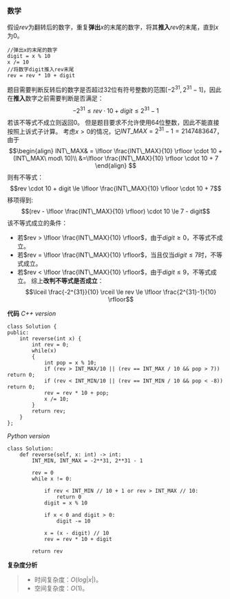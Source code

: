 ### 数学
假设$rev$为翻转后的数字，重复**弹出**$x$的末尾的数字，将其**推入**$rev$的末尾，直到$x$为$0$。
```
//弹出x的末尾的数字
digit = x % 10
x /= 10
//将数字digit推入rev末尾
rev = rev * 10 + digit
```
题目需要判断反转后的数字是否超过32位有符号整数的范围$[-2^{31},2^{31}-1]$，因此在**推入**数字之前需要判断是否满足：
$$-2^{31}\le rev\cdot 10+digit \le 2^{31}-1$$
若该不等式不成立则返回0。
但是题目要求不允许使用64位整数，因此不能直接按照上诉式子计算。
考虑$x>0$的情况，记$INT\_MAX=2^{31}-1=2147483647$，由于
$$\begin{align}
INT\_MAX& = \lfloor \frac{INT\_MAX}{10} \rfloor \cdot 10 + (INT\_MAX\ mod\ 10)\\
&=\lfloor \frac{INT\_MAX}{10} \rfloor \cdot 10 + 7
\end{align}
$$
则有不等式：
$$rev \cdot 10 + digit \le \lfloor \frac{INT\_MAX}{10} \rfloor \cdot 10 + 7$$
移项得到:
$$(rev - \lfloor \frac{INT\_MAX}{10} \rfloor) \cdot 10 \le 7 - digit$$
该不等式成立的条件：
- 若$rev > \lfloor \frac{INT\_MAX}{10} \rfloor$，由于$digit \ge 0$，不等式不成立。
- 若$rev = \lfloor \frac{INT\_MAX}{10} \rfloor$，当且仅当$digit \le 7$时，不等式成立。
- 若$rev < \lfloor \frac{INT\_MAX}{10} \rfloor$，由于$digit \le 9$，不等式成立。
综上**改判不等式是否成立**：
$$\lceil \frac{-2^{31}}{10} \rceil \le rev \le \lfloor \frac{2^{31}-1}{10} \rfloor$$

**代码**
*C++ version*
```
class Solution {
public:
    int reverse(int x) {
        int rev = 0;
        while(x)
        {
            int pop = x % 10;
            if (rev > INT_MAX/10 || (rev == INT_MAX / 10 && pop > 7)) return 0;
            if (rev < INT_MIN/10 || (rev == INT_MIN / 10 && pop < -8)) return 0;
            rev = rev * 10 + pop;
            x /= 10;
        }
        return rev;
    }
};
```
*Python version*
```
class Solution:
    def reverse(self, x: int) -> int:
        INT_MIN, INT_MAX = -2**31, 2**31 - 1

        rev = 0
        while x != 0:
  
            if rev < INT_MIN // 10 + 1 or rev > INT_MAX // 10:
                return 0
            digit = x % 10

            if x < 0 and digit > 0:
                digit -= 10

            x = (x - digit) // 10
            rev = rev * 10 + digit
        
        return rev

```
**复杂度分析**
> - 时间复杂度：$O(log|x|)$。
> - 空间复杂度：$O(1)$。
